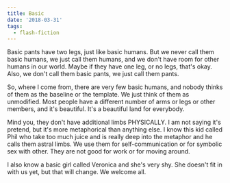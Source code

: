 ```yaml
---
title: Basic
date: '2018-03-31'
tags:
  - flash-fiction
---
```


Basic pants have two legs, just like basic humans. But we never call them basic
humans, we just call them humans, and we don't have room for other humans in our
world. Maybe if they have one leg, or no legs, that's okay. Also, we don't call
them basic pants, we just call them pants.

<!-- truncate -->

So, where I come from, there are very few basic humans, and nobody thinks of
them as the baseline or the template. We just think of them as unmodified. Most
people have a different number of arms or legs or other members, and it's
beautiful. It's a beautiful land for everybody.

Mind you, they don't have additional limbs PHYSICALLY. I am not saying it's
pretend, but it's more metaphorical than anything else. I know this kid called
Phil who take too much juice and is really deep into the metaphor and he calls
them astral limbs. We use them for self-communication or for symbolic sex with
other. They are not good for work or for moving around.

I also know a basic girl called Veronica and she's very shy. She doesn't fit in
with us yet, but that will change. We welcome all.
